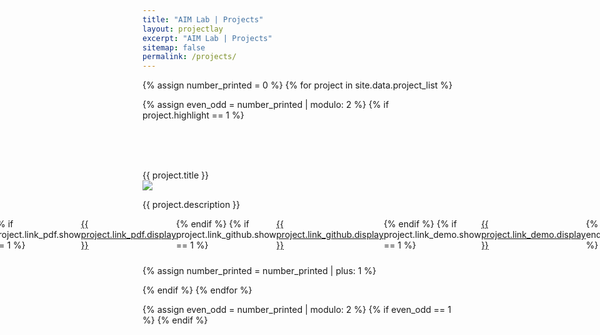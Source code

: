 ```yaml
---
title: "AIM Lab | Projects"
layout: projectlay
excerpt: "AIM Lab | Projects"
sitemap: false
permalink: /projects/
---
```



<div class="container-projects">
<div class="row" style="max-width: 900px">


{% assign number_printed = 0 %}
{% for project in site.data.project_list %}

{% assign even_odd = number_printed | modulo: 2 %}
{% if project.highlight == 1 %}

<div class="col-sm-12 clearfix" style="transition: 0.3s ease; padding-top: 15px; padding-bottom: 10px">
    <div style="margin-top: 50px;">
        <pubtit class="project-title">{{ project.title }}</pubtit>
        <div class="hover-container">
            <div class="well">
                <img src="{{ site.url }}{{ site.baseurl }}/assets/project_pic/{{ project.image }}" class="project-image"/>
                <p class="project-text">{{ project.description }}</p>
                <span style="display: flex; justify-content: center;">
                    {% if project.link_pdf.show == 1 %}
                    <a type="button" class="btn btn-aim" href="{{ project.link_pdf.url }}">{{ project.link_pdf.display }}</a>
                    {% endif %}
                    {% if project.link_github.show == 1 %}
                    <a type="button" class="btn btn-aim" href="{{ project.link_github.url }}">{{ project.link_github.display }}</a>
                    {% endif %}
                    {% if project.link_demo.show == 1 %}
                    <a type="button" class="btn btn-aim" href="{{ project.link_demo.url }}">{{ project.link_demo.display }}</a>
                    {% endif %}
                </span>
            </div>
        </div>
    </div>
</div>

{% assign number_printed = number_printed | plus: 1 %}

{% endif %}
{% endfor %}

{% assign even_odd = number_printed | modulo: 2 %}
{% if even_odd == 1 %}
{% endif %}


</div>
</div>